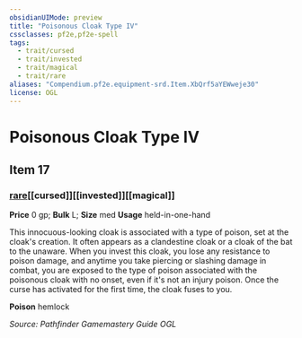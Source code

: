 ```yaml
---
obsidianUIMode: preview
title: "Poisonous Cloak Type IV"
cssclasses: pf2e,pf2e-spell
tags:
  - trait/cursed
  - trait/invested
  - trait/magical
  - trait/rare
aliases: "Compendium.pf2e.equipment-srd.Item.XbQrf5aYEWweje30"
license: OGL
---
```

# Poisonous Cloak Type IV
## Item 17
### [rare](rare "Rare Rarity Trait")[[cursed]][[invested]][[magical]]


**Price** 0 gp; 
**Bulk** L; **Size** med
**Usage** held-in-one-hand

This innocuous-looking cloak is associated with a type of poison, set at the cloak's creation. It often appears as a clandestine cloak or a cloak of the bat to the unaware. When you invest this cloak, you lose any resistance to poison damage, and anytime you take piercing or slashing damage in combat, you are exposed to the type of poison associated with the poisonous cloak with no onset, even if it's not an injury poison. Once the curse has activated for the first time, the cloak fuses to you.

**Poison** hemlock

*Source: Pathfinder Gamemastery Guide*
*OGL*
